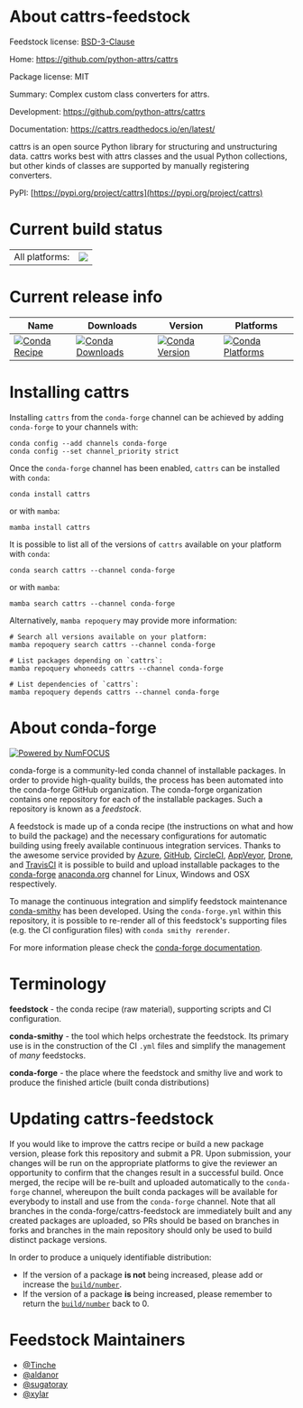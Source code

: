 About cattrs-feedstock
======================

Feedstock license: [BSD-3-Clause](https://github.com/conda-forge/cattrs-feedstock/blob/main/LICENSE.txt)

Home: https://github.com/python-attrs/cattrs

Package license: MIT

Summary: Complex custom class converters for attrs.

Development: https://github.com/python-attrs/cattrs

Documentation: https://cattrs.readthedocs.io/en/latest/

cattrs is an open source Python library for structuring and unstructuring data.
cattrs works best with attrs classes and the usual Python collections, but other
kinds of classes are supported by manually registering converters.

PyPI: [https://pypi.org/project/cattrs](https://pypi.org/project/cattrs)


Current build status
====================


<table><tr><td>All platforms:</td>
    <td>
      <a href="https://dev.azure.com/conda-forge/feedstock-builds/_build/latest?definitionId=3793&branchName=main">
        <img src="https://dev.azure.com/conda-forge/feedstock-builds/_apis/build/status/cattrs-feedstock?branchName=main">
      </a>
    </td>
  </tr>
</table>

Current release info
====================

| Name | Downloads | Version | Platforms |
| --- | --- | --- | --- |
| [![Conda Recipe](https://img.shields.io/badge/recipe-cattrs-green.svg)](https://anaconda.org/conda-forge/cattrs) | [![Conda Downloads](https://img.shields.io/conda/dn/conda-forge/cattrs.svg)](https://anaconda.org/conda-forge/cattrs) | [![Conda Version](https://img.shields.io/conda/vn/conda-forge/cattrs.svg)](https://anaconda.org/conda-forge/cattrs) | [![Conda Platforms](https://img.shields.io/conda/pn/conda-forge/cattrs.svg)](https://anaconda.org/conda-forge/cattrs) |

Installing cattrs
=================

Installing `cattrs` from the `conda-forge` channel can be achieved by adding `conda-forge` to your channels with:

```
conda config --add channels conda-forge
conda config --set channel_priority strict
```

Once the `conda-forge` channel has been enabled, `cattrs` can be installed with `conda`:

```
conda install cattrs
```

or with `mamba`:

```
mamba install cattrs
```

It is possible to list all of the versions of `cattrs` available on your platform with `conda`:

```
conda search cattrs --channel conda-forge
```

or with `mamba`:

```
mamba search cattrs --channel conda-forge
```

Alternatively, `mamba repoquery` may provide more information:

```
# Search all versions available on your platform:
mamba repoquery search cattrs --channel conda-forge

# List packages depending on `cattrs`:
mamba repoquery whoneeds cattrs --channel conda-forge

# List dependencies of `cattrs`:
mamba repoquery depends cattrs --channel conda-forge
```


About conda-forge
=================

[![Powered by
NumFOCUS](https://img.shields.io/badge/powered%20by-NumFOCUS-orange.svg?style=flat&colorA=E1523D&colorB=007D8A)](https://numfocus.org)

conda-forge is a community-led conda channel of installable packages.
In order to provide high-quality builds, the process has been automated into the
conda-forge GitHub organization. The conda-forge organization contains one repository
for each of the installable packages. Such a repository is known as a *feedstock*.

A feedstock is made up of a conda recipe (the instructions on what and how to build
the package) and the necessary configurations for automatic building using freely
available continuous integration services. Thanks to the awesome service provided by
[Azure](https://azure.microsoft.com/en-us/services/devops/), [GitHub](https://github.com/),
[CircleCI](https://circleci.com/), [AppVeyor](https://www.appveyor.com/),
[Drone](https://cloud.drone.io/welcome), and [TravisCI](https://travis-ci.com/)
it is possible to build and upload installable packages to the
[conda-forge](https://anaconda.org/conda-forge) [anaconda.org](https://anaconda.org/)
channel for Linux, Windows and OSX respectively.

To manage the continuous integration and simplify feedstock maintenance
[conda-smithy](https://github.com/conda-forge/conda-smithy) has been developed.
Using the ``conda-forge.yml`` within this repository, it is possible to re-render all of
this feedstock's supporting files (e.g. the CI configuration files) with ``conda smithy rerender``.

For more information please check the [conda-forge documentation](https://conda-forge.org/docs/).

Terminology
===========

**feedstock** - the conda recipe (raw material), supporting scripts and CI configuration.

**conda-smithy** - the tool which helps orchestrate the feedstock.
                   Its primary use is in the construction of the CI ``.yml`` files
                   and simplify the management of *many* feedstocks.

**conda-forge** - the place where the feedstock and smithy live and work to
                  produce the finished article (built conda distributions)


Updating cattrs-feedstock
=========================

If you would like to improve the cattrs recipe or build a new
package version, please fork this repository and submit a PR. Upon submission,
your changes will be run on the appropriate platforms to give the reviewer an
opportunity to confirm that the changes result in a successful build. Once
merged, the recipe will be re-built and uploaded automatically to the
`conda-forge` channel, whereupon the built conda packages will be available for
everybody to install and use from the `conda-forge` channel.
Note that all branches in the conda-forge/cattrs-feedstock are
immediately built and any created packages are uploaded, so PRs should be based
on branches in forks and branches in the main repository should only be used to
build distinct package versions.

In order to produce a uniquely identifiable distribution:
 * If the version of a package **is not** being increased, please add or increase
   the [``build/number``](https://docs.conda.io/projects/conda-build/en/latest/resources/define-metadata.html#build-number-and-string).
 * If the version of a package **is** being increased, please remember to return
   the [``build/number``](https://docs.conda.io/projects/conda-build/en/latest/resources/define-metadata.html#build-number-and-string)
   back to 0.

Feedstock Maintainers
=====================

* [@Tinche](https://github.com/Tinche/)
* [@aldanor](https://github.com/aldanor/)
* [@sugatoray](https://github.com/sugatoray/)
* [@xylar](https://github.com/xylar/)

